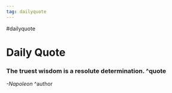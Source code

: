 ```yaml
---
tag: dailyquote
---
```


#dailyquote

# Daily Quote

### The truest wisdom is a resolute determination. ^quote
*-Napoleon* ^author
